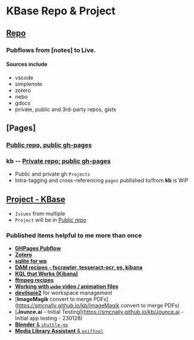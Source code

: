 # KBase Repo & Project
## [Repo](https://smcnally.github.io/kb/)
### Pubflows from [notes] to Live. 
#### Sources include 
*   vscode
*   simplenote
*   zotero 
*   nebo
*   gdocs
*   private, public and 3rd-party repos, gists

## [Pages]
### [Public repo, public gh-pages](https://github.com/smcnally/smcnally.github.io)
### kb -- [Private repo; public gh-pages](https://smcnally.github.io/kb/)
* Public and private gh `Projects`
* Intra-tagging and cross-referencing `pages` published to/from **kb** is WiP
## [Project - KBase](https://smcnally.github.io/kb/)
* `Issues` from multiple
* `Project` will be in [Public repo](https://github.com/smcnally/smcnally.github.io)

### Published items helpful to me more than once 
* [**GHPages Pubflow**](GHPages%20Pubflow%20-%20May%202022.md)
* [**Zotero**](https://smcnally.github.io/kb/Zotero%20-%20May%202022.html)
* [**sqlite for wp**](https://smcnally.github.io/kb/2022-01-31.md)
* [**DAM recipes - fscrawler, tesseract-ocr, es, kibana**](https://smcnally.github.io/kb/DAM%20-%20fscrawler,%20tesseract-ocr,%20es,%20kibana.html)
* [**KQL that Works (Kibana)**](https://smcnally.github.io/kb/Kibana%20KQL%20that%20Works.html)
* [**ffmpeg recipes**](https://smcnally.github.io/kb/ffmpeg%20recipes.html)
* [**Working with `webm` video / animation files**](https://smcnally.github.io/kb/webm-ffmpeg-Screencasts)
* [**devilspie2**](https://smcnally.github.io/kb/devilspie2) for workspace management
* [**ImageMagik** convert to merge PDFs](https://smcnally.github.io/kb/ImageMagik convert to merge PDFs)
* [**Jounce.ai** - Initial Testing](https://smcnally.github.io/kb/Jounce.ai - Initial app testing - 230128)
* [**Blender** & `shuttle-go`](https://smcnally.github.io/kb/blender-and-shuttle-go)
* [**Media Library Assistant** & `exiftool`](https://smcnally.github.io/kb/media-library-assistant-exiftool)